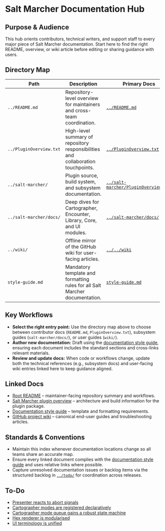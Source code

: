 # Salt Marcher Documentation Hub

## Purpose & Audience
This hub orients contributors, technical writers, and support staff to every major piece of Salt Marcher documentation. Start here to find the right README, overview, or wiki article before editing or sharing guidance with users.

## Directory Map
| Path | Description | Primary Docs |
| --- | --- | --- |
| `../README.md` | Repository-level overview for maintainers and cross-team coordination. | [`../README.md`](../README.md) |
| `../PluginOverview.txt` | High-level summary of repository responsibilities and collaboration touchpoints. | [`../PluginOverview.txt`](../PluginOverview.txt) |
| `../salt-marcher/` | Plugin source, build system, and subsystem documentation. | [`../salt-marcher/PluginOverview.txt`](../salt-marcher/PluginOverview.txt) |
| `../salt-marcher/docs/` | Deep dives for Cartographer, Encounter, Library, Core, and UI modules. | [`../salt-marcher/docs/`](../salt-marcher/docs/) |
| `../wiki/` | Offline mirror of the GitHub wiki for user-facing articles. | [`../../wiki`](../../wiki) |
| `style-guide.md` | Mandatory template and formatting rules for all Salt Marcher documentation. | [`style-guide.md`](style-guide.md) |

## Key Workflows
- **Select the right entry point:** Use the directory map above to choose between contributor docs (`README.md`, `PluginOverview.txt`), subsystem guides (`salt-marcher/docs/`), or user guides (`wiki/`).
- **Author new documentation:** Draft using the [documentation style guide](style-guide.md), ensuring each document includes the standard sections and cross-links relevant materials.
- **Review and update docs:** When code or workflows change, update both the technical references (e.g., subsystem docs) and user-facing wiki entries linked here to keep guidance aligned.

## Linked Docs
- [Root README](../README.md) – maintainer-facing repository summary and workflows.
- [Salt Marcher plugin overview](../salt-marcher/PluginOverview.txt) – architecture and build information for the plugin package.
- [Documentation style guide](style-guide.md) – template and formatting requirements.
- [GitHub project wiki](../../wiki) – canonical end-user guides and troubleshooting articles.

## Standards & Conventions
- Maintain this index whenever documentation locations change so all teams share an accurate map.
- Ensure every linked document complies with the [documentation style guide](style-guide.md) and uses relative links where possible.
- Capture unresolved documentation issues or backlog items via the structured backlog in [`../todo/`](../todo/) for coordination across releases.

## To-Do
- [Presenter reacts to abort signals](../todo/presenter-abort-signal.md)
- [Cartographer modes are registered declaratively](../todo/cartographer-mode-registry.md)
- [Cartographer mode queue gains a robust state machine](../todo/cartographer-mode-queue-state-machine.md)
- [Hex renderer is modularised](../todo/hex-renderer-modularization.md)
- [UI terminology is unified](../todo/ui-terminology-consistency.md)
